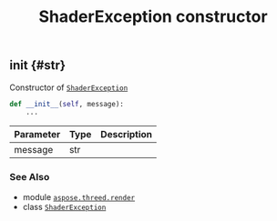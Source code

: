 ﻿---
title: ShaderException constructor
second_title: Aspose.3D for Python via .NET API References
description: 
type: docs
weight: 10
url: /python-net/aspose.threed.render/shaderexception/__init__/
is_root: false
---

## __init__ {#str}

Constructor of [`ShaderException`](/3d/python-net/aspose.threed.render/shaderexception)



```python
def __init__(self, message):
    ...
```


| Parameter | Type | Description |
| :- | :- | :- |
| message | str |  |



### See Also
* module [`aspose.threed.render`](../../)
* class [`ShaderException`](/3d/python-net/aspose.threed.render/shaderexception)
